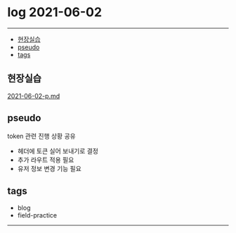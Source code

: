 # log 2021-06-02

--------------------------

- [현장실습](#현장실습)
- [pseudo](#pseudo)
- [tags](#tags)


## 현장실습

[2021-06-02-p.md](./2021-06-02-p.md)

## pseudo

token 관련 진행 상황 공유

- 헤더에 토큰 실어 보내기로 결정
- 추가 라우트 적용 필요
- 유저 정보 변경 기능 필요

## tags
- blog
- field-practice

--------------------------

